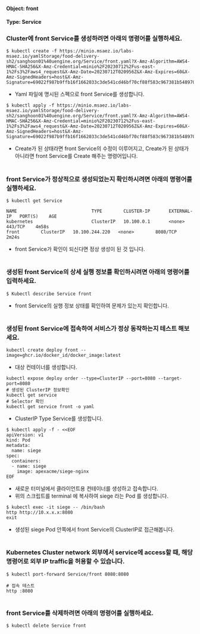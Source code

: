 
#### Object: front
#### Type: Service

### Cluster에 front Service를 생성하려면 아래의 명령어를 실행하세요.

```
$ kubectl create -f https://minio.msaez.io/labs-msaez.io/yamlStorage/food-delivery-sh2/sanghoon01%40uengine.org/Service/front.yaml?X-Amz-Algorithm=AWS4-HMAC-SHA256&X-Amz-Credential=minio%2F20230712%2Fus-east-1%2Fs3%2Faws4_request&X-Amz-Date=20230712T020956Z&X-Amz-Expires=60&X-Amz-SignedHeaders=host&X-Amz-Signature=69022f987b9ffb16f1662033c3de541cd46bf70cf88f583c967381b5489704b1
```
- Yaml 파일에 명시된 스펙으로 front Service를 생성합니다.  

```
$ kubectl apply -f https://minio.msaez.io/labs-msaez.io/yamlStorage/food-delivery-sh2/sanghoon01%40uengine.org/Service/front.yaml?X-Amz-Algorithm=AWS4-HMAC-SHA256&X-Amz-Credential=minio%2F20230712%2Fus-east-1%2Fs3%2Faws4_request&X-Amz-Date=20230712T020956Z&X-Amz-Expires=60&X-Amz-SignedHeaders=host&X-Amz-Signature=69022f987b9ffb16f1662033c3de541cd46bf70cf88f583c967381b5489704b1
```
- Create가 된 상태라면 front Service의 수정이 이루어지고, Create가 된 상태가 아니라면 front Service를 Create 해주는 명령어입니다.
#

### front Service가 정상적으로 생성되었는지 확인하시려면 아래의 명령어를 실행하세요.

```
$ kubectl get Service

NAME                            TYPE        CLUSTER-IP       EXTERNAL-IP   PORT(S)    AGE
kubernetes                      ClusterIP   10.100.0.1       <none>        443/TCP    4m58s
front        ClusterIP   10.100.244.220   <none>        8080/TCP   2m24s

```
- front Service가 확인이 되신다면 정상 생성이 된 것 입니다.
#

### 생성된 front Service의 상세 실행 정보를 확인하시려면 아래의 명령어를 입력하세요.

```
$ Kubectl describe Service front
```
- front Service의 실행 정보 상태를 확인하여 문제가 있는지 확인합니다.
#

### 생성된 front Service에 접속하여 서비스가 정상 동작하는지 테스트 해보세요.

```
kubectl create deploy front --image=ghcr.io/docker_id/docker_image:latest
```
- 대상 컨테이너를 생성합니다.  

```
kubectl expose deploy order --type=ClusterIP --port=8080 --target-port=8080
# 생성된 ClusterIP 정보확인
kubectl get service 
# Selector 확인
kubectl get service front -o yaml
```
- ClusterIP Type Service를 생성합니다.

```
$ kubectl apply -f - <<EOF
apiVersion: v1
kind: Pod
metadata:
  name: siege
spec:
  containers:
  - name: siege
    image: apexacme/siege-nginx
EOF
```
- 새로운 터미널에서 클라이언트용 컨테이너를 생성하고 접속합니다.
- 위의 스크립트를 terminal 에 복사하여 siege 라는 Pod 를 생성합니다.  

```
$ kubectl exec -it siege -- /bin/bash
http http://10.x.x.x:8080
exit
```
- 생성된 siege Pod 안쪽에서 front Service의 ClusterIP로 접근해봅니다.
#

### Kubernetes Cluster network 외부에서 service에 access할 때, 해당 명령어로 외부 IP traffic을 허용할 수 있습니다.

```
$ kubectl port-forward Service/front 8080:8080

# 접속 테스트
http :8080
```
#

### front Service를 삭제하려면 아래의 명령어를 실행하세요.

```
$ kubectl delete Service front
```
#

